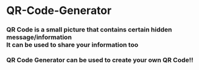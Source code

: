 # QR-Code-Generator

<h3>QR Code is a small picture that contains certain hidden message/information<br>
It can be used to share your information too<br>
<br>
QR Code Generator can be used to create your own QR Code!!</h3>